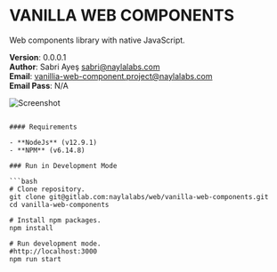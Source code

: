 # VANILLA WEB COMPONENTS

Web components library with native JavaScript.

**Version**: 0.0.0.1\
**Author**: Sabri Ayeş <sabri@naylalabs.com>\
**Email**: vanillia-web-component.project@naylalabs.com\
**Email Pass**: N/A

<img src="https://www.naylalabs.com/img/cover.png" alt="Screenshot"/>

<!-- Add script tag. -->
<script src="dist/input.text.min.js"></script>

<!-- Add vanilla component tag. -->
<input-text label="First Name" placeholder="Enter your name"></input-text>
```

#### Requirements

- **NodeJs** (v12.9.1)
- **NPM** (v6.14.8)

### Run in Development Mode

```bash
# Clone repository.
git clone git@gitlab.com:naylalabs/web/vanilla-web-components.git
cd vanilla-web-components

# Install npm packages.
npm install

# Run development mode.
#http://localhost:3000
npm run start
```
